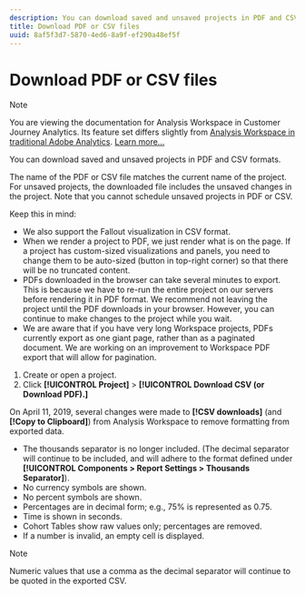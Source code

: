 ```yaml
---
description: You can download saved and unsaved projects in PDF and CSV formats.
title: Download PDF or CSV files
uuid: 8af5f3d7-5870-4ed6-8a9f-ef290a48ef5f
---
```


# Download PDF or CSV files

>[!NOTE]
>
>You are viewing the documentation for Analysis Workspace in Customer Journey Analytics. Its feature set differs slightly from [Analysis Workspace in traditional Adobe Analytics](https://docs.adobe.com/content/help/en/analytics/analyze/analysis-workspace/home.html). [Learn more...](/help/getting-started/cja-aa.md)

You can download saved and unsaved projects in PDF and CSV formats.

The name of the PDF or CSV file matches the current name of the project. For unsaved projects, the downloaded file includes the unsaved changes in the project. Note that you cannot schedule unsaved projects in PDF or CSV.

Keep this in mind:

* We also support the Fallout visualization in CSV format.
* When we render a project to PDF, we just render what is on the page. If a project has custom-sized visualizations and panels, you need to change them to be auto-sized (button in top-right corner) so that there will be no truncated content.
* PDFs downloaded in the browser can take several minutes to export. This is because we have to re-run the entire project on our servers before rendering it in PDF format. We recommend not leaving the project until the PDF downloads in your browser. However, you can continue to make changes to the project while you wait. 
* We are aware that if you have very long Workspace projects, PDFs currently export as one giant page, rather than as a paginated document. We are working on an improvement to Workspace PDF export that will allow for pagination.

1. Create or open a project.
1. Click **[!UICONTROL Project]** > **[!UICONTROL Download CSV (or Download PDF).]**

On April 11, 2019, several changes were made to **[!CSV downloads]** (and **[!Copy to Clipboard]**) from Analysis Workspace to remove formatting from exported data.
* The thousands separator is no longer included. (The decimal separator will continue to be included, and will adhere to the format defined under **[!UICONTROL Components > Report Settings > Thousands Separator]**).
* No currency symbols are shown.
* No percent symbols are shown.
* Percentages are in decimal form; e.g., 75% is represented as 0.75.
* Time is shown in seconds.
* Cohort Tables show raw values only; percentages are removed.
* If a number is invalid, an empty cell is displayed.

>[!NOTE]
>
>Numeric values that use a comma as the decimal separator will continue to be quoted in the exported CSV.
